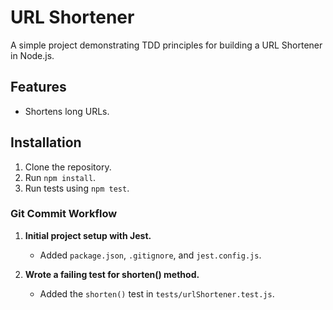 # URL Shortener

A simple project demonstrating TDD principles for building a URL Shortener in Node.js.

## Features

- Shortens long URLs.

## Installation

1. Clone the repository.
2. Run `npm install`.
3. Run tests using `npm test`.

### Git Commit Workflow

1. **Initial project setup with Jest.**
   - Added `package.json`, `.gitignore`, and `jest.config.js`.

2. **Wrote a failing test for shorten() method.**
   - Added the `shorten()` test in `tests/urlShortener.test.js`.